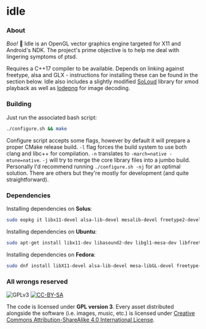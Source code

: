 # idle

### About

*Boo!* 👻
Idle is an OpenGL vector graphics engine targeted for X11 and Android's NDK.
The project's prime objective is to help me deal with lingering symptoms of ptsd.

Requires a C++17 compiler to be available.
Depends on linking against freetype, alsa and GLX - instructions for installing these can be found in the section below.
Idle also includes a slightly modified [SoLoud](http://sol.gfxile.net/soloud/) library for xmod playback as well as [lodepng](https://github.com/lvandeve/lodepng) for image decoding.

### Building

Just run the associated bash script:
```sh
./configure.sh && make
```

Configure script accepts some flags, however by default it will prepare a proper CMake release build.
`-l` flag forces the build system to use both clang and libc++ for compilation.
`-n` translates to `-march=native -mtune=native`.
`-j` will try to merge the core library files into a jumbo build.
Personally I'd recommend running `./configure.sh -nj` for an optimal solution.
There are others but they're mostly for development (and quite straightforward).

### Dependencies

Installing dependencies on **Solus**:
```sh
sudo eopkg it libx11-devel alsa-lib-devel mesalib-devel freetype2-devel zlib-devel
```

Installing dependencies on **Ubuntu**:
```sh
sudo apt-get install libx11-dev libasound2-dev libgl1-mesa-dev libfreetype6-dev libz-dev
```

Installing dependencies on **Fedora**:
```sh
sudo dnf install libX11-devel alsa-lib-devel mesa-libGL-devel freetype-devel zlib-devel
```

### All wrongs reserved

![GPLv3](https://www.gnu.org/graphics/gplv3-88x31.png) [![CC-BY-SA](https://i.creativecommons.org/l/by-sa/4.0/88x31.png)](http://creativecommons.org/licenses/by-sa/4.0/)

The code is licensed under **GPL version 3**.
Every asset distributed alongside the software (i.e. images, music, etc.) is licensed under [Creative Commons Attribution-ShareAlike 4.0 International License](http://creativecommons.org/licenses/by-sa/4.0/).

